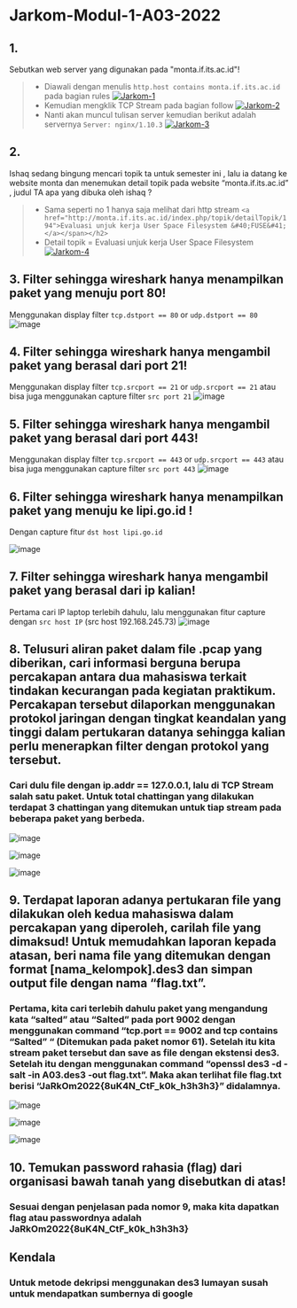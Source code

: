 # Jarkom-Modul-1-A03-2022

## 1. 
Sebutkan web server yang digunakan pada "monta.if.its.ac.id"!
> - Diawali dengan menulis `http.host contains monta.if.its.ac.id` pada bagian rules
<a href="https://ibb.co/y5LWSTX"><img src="https://i.ibb.co/xGVJHvD/Jarkom-1.jpg" alt="Jarkom-1" border="0"></a>
> - Kemudian mengklik TCP Stream pada bagian follow
<a href="https://ibb.co/fFXBBvW"><img src="https://i.ibb.co/vqcggYW/Jarkom-2.jpg" alt="Jarkom-2" border="0"></a>
> - Nanti akan muncul tulisan server kemudian berikut adalah servernya `Server: nginx/1.10.3`
<a href="https://imgbb.com/"><img src="https://i.ibb.co/NYZVCYC/Jarkom-3.jpg" alt="Jarkom-3" border="0"></a>
## 2.
Ishaq sedang bingung mencari topik ta untuk semester ini , lalu ia datang ke website
monta dan menemukan detail topik pada website “monta.if.its.ac.id” , judul TA apa
yang dibuka oleh ishaq ?
> - Sama seperti no 1 hanya saja melihat dari http stream
`<a href="http://monta.if.its.ac.id/index.php/topik/detailTopik/194">Evaluasi unjuk
kerja User Space Filesystem &#40;FUSE&#41;</a></span></h2>`
>- Detail topik = Evaluasi unjuk kerja User Space Filesystem
<a href="https://ibb.co/VDDBkPP"><img src="https://i.ibb.co/RPPHJVV/Jarkom-4.jpg" alt="Jarkom-4" border="0"></a>
 
## 3. Filter sehingga wireshark hanya menampilkan paket yang menuju port 80! 
Menggunakan display filter `tcp.dstport == 80` or `udp.dstport == 80`
![image](https://cdn.discordapp.com/attachments/949602435100467230/1023207809376059453/jarkom_no_3.png)

## 4. Filter sehingga wireshark hanya mengambil paket yang berasal dari port 21!
Menggunakan display filter `tcp.srcport == 21` or `udp.srcport == 21` atau bisa juga menggunakan capture filter `src port 21`
![image](https://cdn.discordapp.com/attachments/949602435100467230/1023207809053118504/jarkom_no_4.png)

## 5. Filter sehingga wireshark hanya mengambil paket yang berasal dari port 443!
Menggunakan display filter `tcp.srcport == 443` or `udp.srcport == 443` atau bisa juga menggunakan capture filter `src port 443`
![image](https://cdn.discordapp.com/attachments/949602435100467230/1023207808696590387/Jarkom_no_5.png)

## 6. Filter sehingga wireshark hanya menampilkan paket yang menuju ke lipi.go.id !
Dengan capture fitur `dst host lipi.go.id`

![image](https://cdn.discordapp.com/attachments/949602435100467230/1023207808335872120/Jarkom_no_6.png)

## 7. Filter sehingga wireshark hanya mengambil paket yang berasal dari ip kalian!
Pertama cari IP laptop terlebih dahulu, lalu menggunakan fitur capture dengan `src host IP` (src host 192.168.245.73)
![image](https://cdn.discordapp.com/attachments/949602435100467230/1023207807979368529/Jarkom_no_7.png)

## 8. Telusuri aliran paket dalam file .pcap yang diberikan, cari informasi berguna berupa percakapan antara dua mahasiswa terkait tindakan kecurangan pada kegiatan praktikum. Percakapan tersebut dilaporkan menggunakan protokol jaringan dengan tingkat keandalan yang tinggi dalam pertukaran datanya sehingga kalian perlu menerapkan filter dengan protokol yang tersebut.

### Cari dulu file dengan ip.addr == 127.0.0.1, lalu di TCP Stream salah satu paket. Untuk total chattingan yang dilakukan terdapat 3 chattingan yang ditemukan untuk tiap stream pada beberapa paket yang berbeda.

![image](https://user-images.githubusercontent.com/72655301/191980297-fe4d0c1e-ed85-4b8f-9194-85675dcd60a0.png)

![image](https://user-images.githubusercontent.com/72655301/191980353-3dbb5ecb-00a5-4350-988c-3926a892f107.png)

![image](https://user-images.githubusercontent.com/72655301/191980400-92175443-5103-4e4d-a35a-4008d39ecd45.png)


## 9. Terdapat laporan adanya pertukaran file yang dilakukan oleh kedua mahasiswa dalam percakapan yang diperoleh, carilah file yang dimaksud! Untuk memudahkan laporan kepada atasan, beri nama file yang ditemukan dengan format [nama_kelompok].des3 dan simpan output file dengan nama “flag.txt”.

### Pertama, kita cari terlebih dahulu paket yang mengandung kata “salted” atau “Salted” pada port 9002 dengan menggunakan command “tcp.port == 9002 and tcp contains “Salted” “ (Ditemukan pada paket nomor 61). Setelah itu kita stream paket tersebut dan save as file dengan ekstensi des3. Setelah itu dengan menggunakan command “openssl des3 -d -salt -in A03.des3 -out flag.txt”. Maka akan terlihat file flag.txt berisi “JaRkOm2022{8uK4N_CtF_k0k_h3h3h3}” didalamnya.

![image](https://user-images.githubusercontent.com/72655301/191980567-e87452a1-6b35-47eb-8fb0-7def17777da4.png)

![image](https://user-images.githubusercontent.com/72655301/191980594-26b720c4-f2b5-462a-b1e6-b210e9d11d7c.png)

![image](https://user-images.githubusercontent.com/72655301/191980622-9bdd1dfc-74b6-40b7-8f74-cbd4a1216bd6.png)


## 10. Temukan password rahasia (flag) dari organisasi bawah tanah yang disebutkan di atas!

### Sesuai dengan penjelasan pada nomor 9, maka kita dapatkan flag atau passwordnya adalah JaRkOm2022{8uK4N_CtF_k0k_h3h3h3}

## Kendala

### Untuk metode dekripsi menggunakan des3 lumayan susah untuk mendapatkan sumbernya di google
